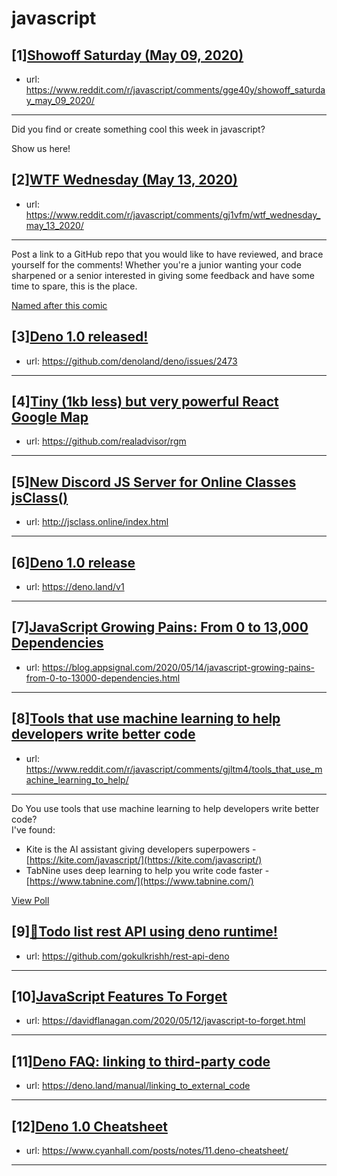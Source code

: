 # javascript
## [1][Showoff Saturday (May 09, 2020)](https://www.reddit.com/r/javascript/comments/gge40y/showoff_saturday_may_09_2020/)
- url: https://www.reddit.com/r/javascript/comments/gge40y/showoff_saturday_may_09_2020/
---
Did you find or create something cool this week in javascript? 

Show us here!
## [2][WTF Wednesday (May 13, 2020)](https://www.reddit.com/r/javascript/comments/gj1vfm/wtf_wednesday_may_13_2020/)
- url: https://www.reddit.com/r/javascript/comments/gj1vfm/wtf_wednesday_may_13_2020/
---
Post a link to a GitHub repo that you would like to have reviewed, and brace yourself for the comments!
Whether you're a junior wanting your code sharpened or a senior interested in giving some feedback and have some time to spare, 
this is the place.

[Named after this comic](https://davidwalsh.name/demo/code-review.png)
## [3][Deno 1.0 released!](https://www.reddit.com/r/javascript/comments/gj9a07/deno_10_released/)
- url: https://github.com/denoland/deno/issues/2473
---

## [4][Tiny (1kb less) but very powerful React Google Map](https://www.reddit.com/r/javascript/comments/gixknp/tiny_1kb_less_but_very_powerful_react_google_map/)
- url: https://github.com/realadvisor/rgm
---

## [5][New Discord JS Server for Online Classes jsClass()](https://www.reddit.com/r/javascript/comments/gjilty/new_discord_js_server_for_online_classes_jsclass/)
- url: http://jsclass.online/index.html
---

## [6][Deno 1.0 release](https://www.reddit.com/r/javascript/comments/gj9oy9/deno_10_release/)
- url: https://deno.land/v1
---

## [7][JavaScript Growing Pains: From 0 to 13,000 Dependencies](https://www.reddit.com/r/javascript/comments/gjlws9/javascript_growing_pains_from_0_to_13000/)
- url: https://blog.appsignal.com/2020/05/14/javascript-growing-pains-from-0-to-13000-dependencies.html
---

## [8][Tools that use machine learning to help developers write better code](https://www.reddit.com/r/javascript/comments/gjltm4/tools_that_use_machine_learning_to_help/)
- url: https://www.reddit.com/r/javascript/comments/gjltm4/tools_that_use_machine_learning_to_help/
---
Do You use tools that use machine learning to help developers write better code?  
I've found:

* Kite is the AI assistant giving developers superpowers - [https://kite.com/javascript/](https://kite.com/javascript/)
* TabNine uses deep learning to help you write code faster - [https://www.tabnine.com/](https://www.tabnine.com/)

[View Poll](https://www.reddit.com/poll/gjltm4)
## [9][🦖Todo list rest API using deno runtime!](https://www.reddit.com/r/javascript/comments/gjeyqg/todo_list_rest_api_using_deno_runtime/)
- url: https://github.com/gokulkrishh/rest-api-deno
---

## [10][JavaScript Features To Forget](https://www.reddit.com/r/javascript/comments/gj8oyj/javascript_features_to_forget/)
- url: https://davidflanagan.com/2020/05/12/javascript-to-forget.html
---

## [11][Deno FAQ: linking to third-party code](https://www.reddit.com/r/javascript/comments/gjfbfw/deno_faq_linking_to_thirdparty_code/)
- url: https://deno.land/manual/linking_to_external_code
---

## [12][Deno 1.0 Cheatsheet](https://www.reddit.com/r/javascript/comments/gjd4bp/deno_10_cheatsheet/)
- url: https://www.cyanhall.com/posts/notes/11.deno-cheatsheet/
---

